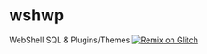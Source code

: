 # wshwp
WebShell SQL &amp; Plugins/Themes
[![Remix on Glitch](https://cdn.glitch.com/2703baf2-b643-4da7-ab91-7ee2a2d00b5b%2Fremix-button.svg)](https://glitch.com/edit/#!/import/github/tucommenceapousser/wshwp)
